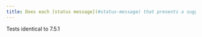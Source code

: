 ```yaml
---
title: Does each [status message](#status-message) that presents a suggestion, or warns of the existence of an error, use the WAI-ARIA `role="alert"` attribute?
---
```


Tests identical to 7.5.1
